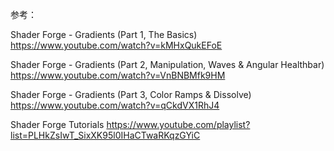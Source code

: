 参考：


Shader Forge - Gradients (Part 1, The Basics)
https://www.youtube.com/watch?v=kMHxQukEFoE

Shader Forge - Gradients (Part 2, Manipulation, Waves & Angular Healthbar)
https://www.youtube.com/watch?v=VnBNBMfk9HM

Shader Forge - Gradients (Part 3, Color Ramps & Dissolve)
https://www.youtube.com/watch?v=qCkdVX1RhJ4

Shader Forge Tutorials
https://www.youtube.com/playlist?list=PLHkZsIwT_SixXK95l0IHaCTwaRKqzGYiC
